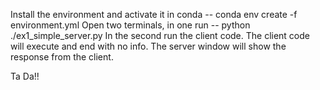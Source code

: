 Install the environment and activate it in conda
-- conda env create -f environment.yml
Open two terminals, in one run 
-- python ./ex1_simple_server.py
In the second run the client code.
The client code will execute and end with no info.
The server window will show the response from the client.

Ta Da!!